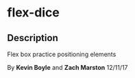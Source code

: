 # flex-dice

## Description
Flex box practice positioning elements

By **Kevin Boyle** and **Zach Marston**
12/11/17
